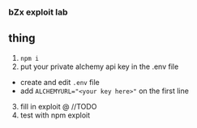 ### bZx exploit lab

## thing

1. `npm i`
2. put your private alchemy api key in the .env file

- create and edit `.env` file
- add `ALCHEMYURL="<your key here>"` on the first line
3. fill in exploit @ //TODO
4. test with npm exploit
